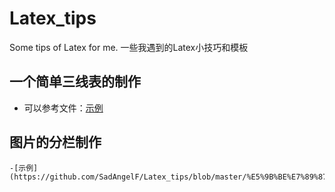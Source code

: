 # Latex_tips

Some tips of Latex for me. 一些我遇到的Latex小技巧和模板

## 一个简单三线表的制作

-    可以参考文件：[示例](https://github.com/SadAngelF/Latex_tips/blob/master/%E4%B8%89%E7%BA%BF%E8%A1%A8.tex)

## 图片的分栏制作

    -[示例](https://github.com/SadAngelF/Latex_tips/blob/master/%E5%9B%BE%E7%89%87%E5%88%86%E6%A0%8F.tex)

